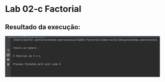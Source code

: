 # Lab 02-c Factorial

## Resultado da execução:

![image](https://github.com/jenifer-mathias/sistemas-operacionais/blob/main/assets/factorial.png)

